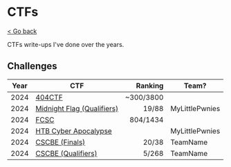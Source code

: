 # CTFs

[< Go back](../README.md)

CTFs write-ups I've done over the years.

## Challenges

| Year | CTF | Ranking | Team? |
| ---- | --- | ------: | ------- |
| 2024 | [404CTF](./2024/404CTF/README.md)                             | ~300/3800 | |
| 2024 | [Midnight Flag (Qualifiers)](./2024/MidnightFlag-Q/README.md) | 19/88     | MyLittlePwnies |
| 2024 | [FCSC](./2024/FCSC/README.md)                                 | 804/1434  |  |
| 2024 | [HTB Cyber Apocalypse](./2024/Cyber-Apocalypse/README.md)     |           | MyLittlePwnies |
| 2024 | [CSCBE (Finals)](./2024/CSCBE-F/README.md)                    | 20/38     | TeamName |
| 2024 | [CSCBE (Qualifiers)](./2024/CSCBE-Q/README.md)                | 5/268     | TeamName |
